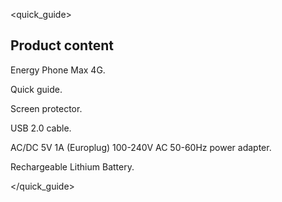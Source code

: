 <quick_guide>

## Product content

Energy Phone Max 4G.

Quick guide.

Screen protector.

USB 2.0 cable.

AC/DC 5V 1A (Europlug) 100-240V AC 50-60Hz power adapter.

Rechargeable Lithium Battery.

</quick_guide>

